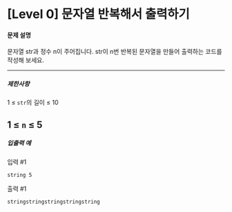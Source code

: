 # [Level 0] 문자열 반복해서 출력하기

#### 문제 설명

문자열 str과 정수 n이 주어집니다.
str이 n번 반복된 문자열을 만들어 출력하는 코드를 작성해 보세요.

---
##### 제한사항

1 ≤ ```str```의 길이 ≤ 10

1 ≤ ```n``` ≤ 5
---

##### 입출력 예
입력 #1
```
string 5
```
출력 #1
```
stringstringstringstringstring
```
